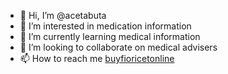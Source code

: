 - 👋 Hi, I’m @acetabuta
- 👀 I’m interested in medication information
- 🌱 I’m currently learning medical information
- 💞️ I’m looking to collaborate on medical advisers
- 📫 How to reach me [buyfioricetonline](https://acetaminophenbutalbital.com/)

<!---
acetabuta/acetabuta is a ✨ special ✨ repository because its `README.md` (this file) appears on your GitHub profile.
You can click the Preview link to take a look at your changes.
--->
